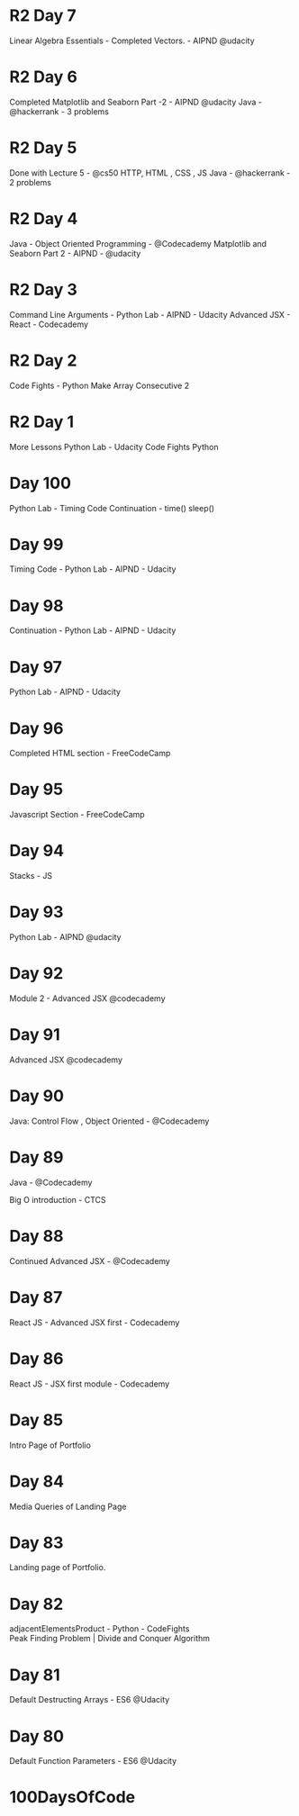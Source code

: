 
# R2 Day 7
Linear Algebra Essentials - Completed Vectors. - AIPND @udacity 

# R2 Day 6
Completed Matplotlib and Seaborn Part -2  - AIPND @udacity 
Java - @hackerrank - 3 problems

# R2 Day 5
Done with Lecture 5 - @cs50  HTTP, HTML , CSS , JS
Java - @hackerrank - 2 problems

# R2 Day 4
Java - Object Oriented Programming - @Codecademy 
Matplotlib and Seaborn Part 2 - AIPND - @udacity 

# R2 Day 3
Command Line Arguments - Python Lab - AIPND - Udacity
Advanced JSX - React - Codecademy

# R2 Day 2
Code Fights - Python 
Make Array Consecutive 2

# R2 Day 1
More Lessons Python Lab - Udacity 
Code Fights Python 

# Day 100
Python Lab - Timing Code Continuation - time() sleep() 

# Day 99
Timing Code - Python Lab - AIPND - Udacity

# Day 98
Continuation - Python Lab - AIPND - Udacity

# Day 97
Python Lab - AIPND - Udacity

# Day 96
Completed HTML section - FreeCodeCamp

# Day 95
Javascript Section - FreeCodeCamp

# Day 94
Stacks - JS 

# Day 93
Python Lab - AIPND @udacity

# Day 92
Module 2 - Advanced JSX  @codecademy

# Day 91 
Advanced JSX  @codecademy

# Day 90
Java: Control Flow , Object Oriented - @Codecademy 

# Day 89
Java - @Codecademy 

Big O introduction - CTCS

# Day 88
Continued Advanced JSX - @Codecademy 

# Day 87
React JS - Advanced JSX first - Codecademy

# Day 86
React JS - JSX first module - Codecademy

# Day 85
Intro Page of Portfolio

# Day 84
Media Queries of Landing Page

# Day 83 
Landing page of Portfolio.

# Day 82 
adjacentElementsProduct - Python - CodeFights  <br/>
Peak Finding Problem | Divide and Conquer Algorithm

# Day 81 
Default Destructing Arrays - ES6 @Udacity

# Day 80 
Default Function Parameters - ES6 @Udacity

# 100DaysOfCode
